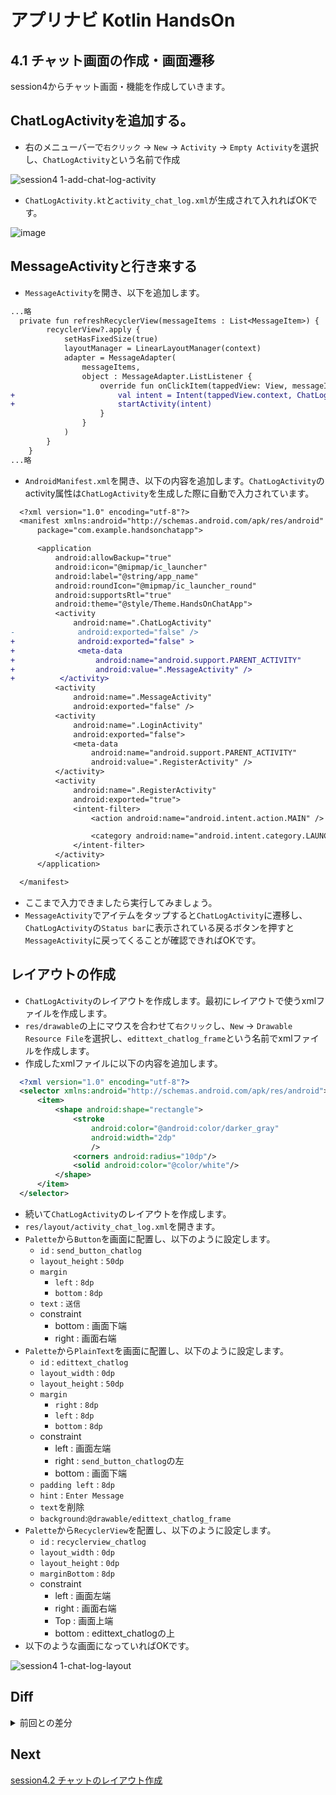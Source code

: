# アプリナビ Kotlin HandsOn

## 4.1 チャット画面の作成・画面遷移

session4からチャット画面・機能を作成していきます。

## ChatLogActivityを追加する。
- 右のメニューバーで`右クリック` → `New` → `Activity` → `Empty Activity`を選択し、`ChatLogActivity`という名前で作成

![session4 1-add-chat-log-activity](https://user-images.githubusercontent.com/57338033/157045995-e4332aa9-15f8-4217-a94b-5234cf3cfb90.png)

- `ChatLogActivity.kt`と`activity_chat_log.xml`が生成されて入れればOKです。

![image](https://user-images.githubusercontent.com/57338033/157046211-a40ff272-26b6-45a2-b112-50c59c01a595.png)


## MessageActivityと行き来する
- `MessageActivity`を開き、以下を追加します。

```diff
...略
  private fun refreshRecyclerView(messageItems : List<MessageItem>) {
        recyclerView?.apply {
            setHasFixedSize(true)
            layoutManager = LinearLayoutManager(context)
            adapter = MessageAdapter(
                messageItems,
                object : MessageAdapter.ListListener {
                    override fun onClickItem(tappedView: View, messageItem: MessageItem) {
+                       val intent = Intent(tappedView.context, ChatLogActivity::class.java)
+                       startActivity(intent)
                    }
                }
            )
        }
    }
...略
```

- `AndroidManifest.xml`を開き、以下の内容を追加します。`ChatLogActivity`のactivity属性は`ChatLogActivity`を生成した際に自動で入力されています。

```diff
  <?xml version="1.0" encoding="utf-8"?>
  <manifest xmlns:android="http://schemas.android.com/apk/res/android"
      package="com.example.handsonchatapp">

      <application
          android:allowBackup="true"
          android:icon="@mipmap/ic_launcher"
          android:label="@string/app_name"
          android:roundIcon="@mipmap/ic_launcher_round"
          android:supportsRtl="true"
          android:theme="@style/Theme.HandsOnChatApp">
          <activity
              android:name=".ChatLogActivity"
-              android:exported="false" />
+              android:exported="false" >
+              <meta-data
+                  android:name="android.support.PARENT_ACTIVITY"
+                  android:value=".MessageActivity" />
+          </activity>
          <activity
              android:name=".MessageActivity"
              android:exported="false" />
          <activity
              android:name=".LoginActivity"
              android:exported="false">
              <meta-data
                  android:name="android.support.PARENT_ACTIVITY"
                  android:value=".RegisterActivity" />
          </activity>
          <activity
              android:name=".RegisterActivity"
              android:exported="true">
              <intent-filter>
                  <action android:name="android.intent.action.MAIN" />

                  <category android:name="android.intent.category.LAUNCHER" />
              </intent-filter>
          </activity>
      </application>

  </manifest>
```

- ここまで入力できましたら実行してみましょう。
- `MessageActivity`でアイテムをタップすると`ChatLogActivity`に遷移し、`ChatLogActivity`の`Status bar`に表示されている戻るボタンを押すと`MessageActivity`に戻ってくることが確認できればOKです。

## レイアウトの作成
- `ChatLogActivity`のレイアウトを作成します。最初にレイアウトで使うxmlファイルを作成します。
- `res/drawable`の上にマウスを合わせて`右クリック`し、`New` → `Drawable Resource File`を選択し、`edittext_chatlog_frame`という名前でxmlファイルを作成します。
- 作成したxmlファイルに以下の内容を追加します。

```xml
  <?xml version="1.0" encoding="utf-8"?>
  <selector xmlns:android="http://schemas.android.com/apk/res/android">
      <item>
          <shape android:shape="rectangle">
              <stroke
                  android:color="@android:color/darker_gray"
                  android:width="2dp"
                  />
              <corners android:radius="10dp"/>
              <solid android:color="@color/white"/>
          </shape>
      </item>
  </selector>
```
- 続いて`ChatLogActivity`のレイアウトを作成します。
- `res/layout/activity_chat_log.xml`を開きます。
- `Palette`から`Button`を画面に配置し、以下のように設定します。
  - `id` : `send_button_chatlog`
  - `layout_height` : `50dp`
  - `margin`
    - `left` : `8dp`
    - `bottom` : `8dp`
  - `text` : `送信`
  - constraint
    - bottom : 画面下端
    - right : 画面右端
- `Palette`から`PlainText`を画面に配置し、以下のように設定します。
  - `id` : `edittext_chatlog`
  - `layout_width` : `0dp`
  - `layout_height` : `50dp`
  - `margin`
    - `right` : `8dp`
    - `left` : `8dp`
    - `bottom` : `8dp`
  - constraint
    - left : 画面左端
    - right : `send_button_chatlog`の左
    - bottom : 画面下端
  - `padding left` : `8dp`
  - `hint` : `Enter Message`
  - `text`を削除
  - `background`:`@drawable/edittext_chatlog_frame`
- `Palette`から`RecyclerView`を配置し、以下のように設定します。
  - `id` : `recyclerview_chatlog`
  - `layout_width` : `0dp`
  - `layout_height` : `0dp`
  - `marginBottom` : `8dp`
  - constraint
    - left : 画面左端
    - right : 画面右端
    - Top : 画面上端
    - bottom : edittext_chatlogの上
- 以下のような画面になっていればOKです。

![session4 1-chat-log-layout](https://user-images.githubusercontent.com/57338033/157075063-94a70017-ac70-4d99-af78-0599298bcfd8.png)




## Diff

<details>
  
<summary>前回との差分</summary>
  
[diff](https://github.com/syota-kawaguchi/AppNavi_Kotlin_ChatApp_HandsOn/commit/f48850900a10df96fa75c592dccd869a4d1fa72e)
  
</details>

## Next

[session4.2 チャットのレイアウト作成](https://github.com/syota-kawaguchi/AppNavi_Kotlin_ChatApp_HandsOn/tree/session4.2)